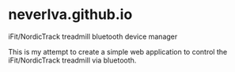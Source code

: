 # neverlva.github.io
iFit/NordicTrack treadmill bluetooth device manager

This is my attempt to create a simple web application to control the iFit/NordicTrack treadmill via bluetooth.
